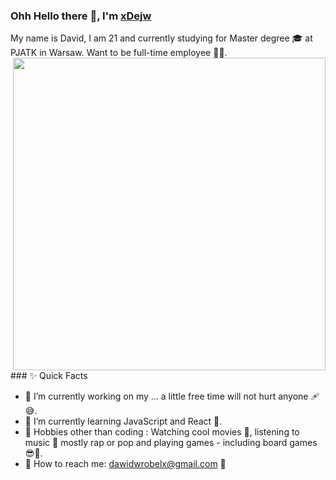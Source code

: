 ### Ohh Hello there 👋, I'm [xDejw](https://github.com/xDejw)

<p>
  My name is David, I am 21 and currently studying for Master degree 🎓 at PJATK in Warsaw. Want to be full-time employee 🧑‍💼.<br>
  <img align="right" src="https://user-images.githubusercontent.com/74014874/177021055-ba64a633-382b-4912-a4ed-c039d0779056.gif" width="500"/>
</p>

<p>
  ### ✨ Quick Facts

  - 🔭 I’m currently working on my ... a little free time will not hurt anyone 🩹😅.
  - 🌱 I’m currently learning JavaScript and React 💪.
  - 🎿 Hobbies other than coding : Watching cool movies 👀, listening to music 🎵 mostly rap or pop and playing games - including board games 😎🎲.
  - 📮 How to reach me: dawidwrobelx@gmail.com 🤙
</p>
